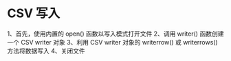 # CSV 写入
1、首先，使用内置的 open() 函数以写入模式打开文件
2、调用 writer() 函数创建一个 CSV writer 对象
3、利用 CSV writer 对象的 writerrow() 或 writerrows() 方法将数据写入
4、关闭文件